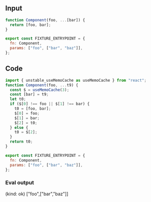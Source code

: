 
## Input

```javascript
function Component(foo, ...[bar]) {
  return [foo, bar];
}

export const FIXTURE_ENTRYPOINT = {
  fn: Component,
  params: ["foo", ["bar", "baz"]],
};

```

## Code

```javascript
import { unstable_useMemoCache as useMemoCache } from "react";
function Component(foo, ...t9) {
  const $ = useMemoCache(3);
  const [bar] = t9;
  let t0;
  if ($[0] !== foo || $[1] !== bar) {
    t0 = [foo, bar];
    $[0] = foo;
    $[1] = bar;
    $[2] = t0;
  } else {
    t0 = $[2];
  }
  return t0;
}

export const FIXTURE_ENTRYPOINT = {
  fn: Component,
  params: ["foo", ["bar", "baz"]],
};

```
      
### Eval output
(kind: ok) ["foo",["bar","baz"]]
